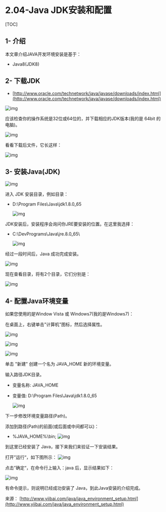 # 2.04-Java JDK安装和配置

[TOC]

## 1- 介绍

本文章介绍JAVA开发环境安装是基于：

- Java8(JDK8) 

## 2- 下载JDK

- [http://www.oracle.com/technetwork/java/javase/downloads/index.html](http://www.oracle.com/technetwork/java/javase/downloads/index.html)

![img](images/1-160221114032F7.png)

应该检查你的操作系统是32位或64位的，并下载相应的JDK版本(我的是 64bit 的电脑)。

![img](images/1-160221114100615.png)

看看下载后文件，它长这样：

![img](images/1-16022111414O17.png)

## 3- 安装Java(JDK)

![img](images/1-16022111420G09.png)

进入 JDK 安装目录，例如目录：

- D:\Program Files\Java\jdk1.8.0_65

  ![img](images/1-1602211142253D.png)

JDK安装后，安装程序会询问你JRE要安装的位置。在这里我选择：

- C:\DevPrograms\Java\jre.8.0_65\

  ![img](images/1-160221114242O6.png)

经过一段时间后，Java 成功完成安装。

![img](images/1-16022111425EL.png)

现在查看目录，将有2个目录，它们分别是：

![img](images/1-160221114315X1.png)

## 4- 配置Java环境变量

如果您使用的是Window Vista 或 Windows7(我的是Windows7)：

在桌面上，右键单击"计算机"图标，然后选择属性。

![img](images/1-16022111595N63.png)

![img](images/1-16022112001U22.png)

![img](images/1-160221120034426.png)

单击 "新建" 创建一个名为 JAVA_HOME 新的环境变量。

输入路径JDK目录。

- 变量名称: JAVA_HOME

- 变量值: D:\Program Files\Java\jdk1.8.0_65

  ![img](images/1-16022112010c42.png)

下一步修改环境变量路径(Path)。

添加到路径(Path)的前面(或后面或中间都可以)：

- %JAVA_HOME%\bin;
  ![img](images/1-16022112012RS.png)

到这里已经安装了 Java，接下来我们来验证一下安装结果。

打开”运行“，如下图所示：
![img](images/1-160221120222534.png)

点击”确定“，在命令行上输入：java 后，显示结果如下：

![img](images/1-160221120245954.png)

有命令提示，则说明已经成功安装了 Java，到此Java安装的介绍完成。

来源： [http://www.yiibai.com/java/java_environment_setup.html](http://www.yiibai.com/java/java_environment_setup.html)